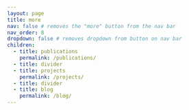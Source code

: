 ```yaml
---
layout: page
title: more
nav: false # removes the "more" button from the nav bar
nav_order: 8
dropdown: false # removes dropdown from button on nav bar
children:
  - title: publications
    permalink: /publications/
  - title: divider
  - title: projects
    permalink: /projects/
  - title: divider
  - title: blog
    permalink: /blog/
---
```

